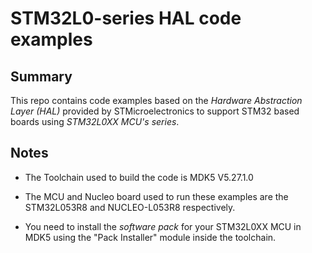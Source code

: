 # STM32L0-series HAL code examples

## Summary
This repo contains code examples based on the *Hardware Abstraction Layer (HAL)* provided by STMicroelectronics to support STM32 based boards using *STM32L0XX MCU's series*.

## Notes
* The Toolchain used to build the code is MDK5 V5.27.1.0

* The MCU and Nucleo board used to run these examples are the STM32L053R8 and NUCLEO-L053R8 respectively.

* You need to install the *software pack* for your STM32L0XX MCU in MDK5 using the "Pack Installer" module inside the toolchain.

